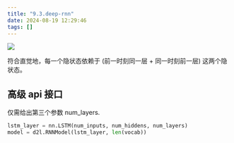 ```yaml
---
title: "9.3.deep-rnn"
date: 2024-08-19 12:29:46
tags: []
---
```

![](https://telegraph-image-bhi.pages.dev/file/6f1c1150dbe3807401dd1.png)

符合直觉地，每一个隐状态依赖于 (前一时刻同一层 + 同一时刻前一层) 这两个隐状态。

## 高级 api 接口

仅需给出第三个参数 num_layers.

```python
lstm_layer = nn.LSTM(num_inputs, num_hiddens, num_layers)
model = d2l.RNNModel(lstm_layer, len(vocab))
```
